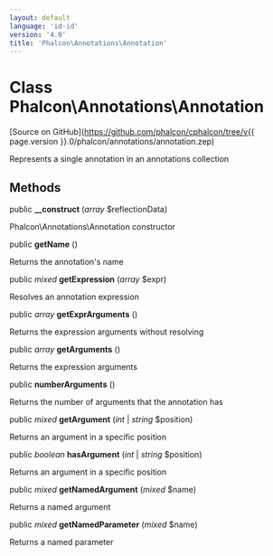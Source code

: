 ```yaml
---
layout: default
language: 'id-id'
version: '4.0'
title: 'Phalcon\Annotations\Annotation'
---
```


# Class **Phalcon\Annotations\Annotation**

[Source on GitHub](https://github.com/phalcon/cphalcon/tree/v{{ page.version }}.0/phalcon/annotations/annotation.zep)

Represents a single annotation in an annotations collection

## Methods

public **__construct** (*array* $reflectionData)

Phalcon\Annotations\Annotation constructor

public **getName** ()

Returns the annotation's name

public *mixed* **getExpression** (*array* $expr)

Resolves an annotation expression

public *array* **getExprArguments** ()

Returns the expression arguments without resolving

public *array* **getArguments** ()

Returns the expression arguments

public **numberArguments** ()

Returns the number of arguments that the annotation has

public *mixed* **getArgument** (*int* | *string* $position)

Returns an argument in a specific position

public *boolean* **hasArgument** (*int* | *string* $position)

Returns an argument in a specific position

public *mixed* **getNamedArgument** (*mixed* $name)

Returns a named argument

public *mixed* **getNamedParameter** (*mixed* $name)

Returns a named parameter